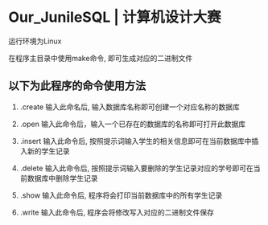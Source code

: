 # Our_JunileSQL | 计算机设计大赛
运行环境为Linux

在程序主目录中使用make命令, 即可生成对应的二进制文件
## 以下为此程序的命令使用方法
1. .create
输入此命名后, 输入数据库名称即可创建一个对应名称的数据库

2. .open
输入此命令后，输入一个已存在的数据库的名称即可打开此数据库

3. .insert
输入此命令后, 按照提示词输入学生的相关信息即可在当前数据库中插入新的学生记录

4. .delete
输入此命令后, 按照提示词输入要删除的学生记录对应的学号即可在当前数据库中删除学生记录

5. .show
输入此命令后, 程序将会打印当前数据库中的所有学生记录

6. .write
输入此命令后, 程序会将修改写入对应的二进制文件保存